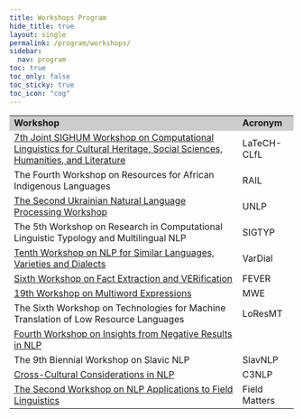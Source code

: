 ```yaml
---
title: Workshops Program
hide_title: true
layout: single
permalink: /program/workshops/
sidebar:
  nav: program
toc: true
toc_only: false
toc_sticky: true
toc_icon: "cog" 
---
```


<table>
  <tr style="background-color:#cccccc">
    <td><b>Workshop</b></td>
    <td><b>Acronym</b></td>
  </tr>

  <tr>
    <td><a href='https://sighum.wordpress.com/events/latech-clfl-2023/'>7th Joint SIGHUM Workshop on Computational Linguistics for Cultural Heritage, Social Sciences, Humanities, and Literature</a>
    </td>
    <td>LaTeCH-CLfL</td>
  </tr>

  <tr>
    <td>The Fourth Workshop on Resources for African Indigenous Languages</td>
    <td>RAIL</td>
  </tr>

  <tr>
    <td><a href='https://unlp.org.ua/'>The Second Ukrainian Natural Language Processing Workshop</a></td>
    <td>UNLP</td>
  </tr>

  <tr>
    <td>The 5th Workshop on Research in Computational Linguistic Typology and Multilingual NLP</td>
    <td>SIGTYP</td>
  </tr>

  <tr>
    <td><a href='https://sites.google.com/view/vardial-2023?pli=1'>Tenth Workshop on NLP for Similar Languages, Varieties and Dialects</a>
    </td>
    <td>VarDial</td>
  </tr>

  <tr>
    <td><a href='https://fever.ai/workshop.html'>Sixth Workshop on Fact Extraction and VERification</a>
    </td>
    <td>FEVER</td>
  </tr>

  <tr>
    <td><a href='https://multiword.org/mwe2023/'>19th Workshop on Multiword Expressions</a>
    </td>
    <td>MWE</td>
  </tr>

  <tr>
    <td>The Sixth Workshop on Technologies for Machine Translation of Low Resource Languages
    </td>
    <td>LoResMT</td>
  </tr>

  <tr>
    <td><a href='https://insights-workshop.github.io/'>Fourth Workshop on Insights from Negative Results in NLP</a>
    </td>
    <td></td>
  </tr>

  <tr>
    <td>The 9th Biennial Workshop on Slavic NLP
    </td>
    <td>SlavNLP</td>
  </tr>

  <tr>
    <td><a href='https://sites.google.com/view/c3nlp/home?'>Cross-Cultural Considerations in NLP</a>
    </td>
    <td>C3NLP</td>
  </tr>

  <tr>
    <td><a href='https://field-matters.github.io/'>The Second Workshop on NLP Applications to Field Linguistics</a>
    </td>
    <td>Field Matters
</td>
  </tr>
</table>

 










